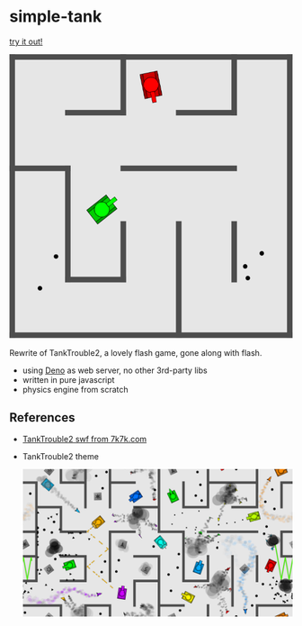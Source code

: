 # simple-tank

[try it out!](http://47.93.5.8:8080)

![](screenshots/ex.png)

Rewrite of TankTrouble2, a lovely flash game, gone along with flash.

- using [Deno](https://deno.land/) as web server, no other 3rd-party libs
- written in pure javascript
- physics engine from scratch

## References ##

- [TankTrouble2 swf from 7k7k.com](http://flash.7k7k.com/cms/cms10/20150714/1636512198/44/7.swf)
- TankTrouble2 theme

    ![](screenshots/TankTrouble2.png)


